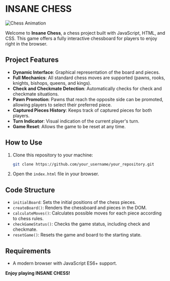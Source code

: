 # INSANE CHESS

![Chess Animation](https://media2.giphy.com/media/v1.Y2lkPTc5MGI3NjExb2xkMzVieTYxbjZ4bDB3MmFmd205NWxteTJ4MmFjdXdwNXVkZGJ4MCZlcD12MV9pbnRlcm5hbF9naWZfYnlfaWQmY3Q9Zw/aAKPTkQJMUjNYdjX4Z/giphy.gif)

Welcome to **Insane Chess**, a chess project built with JavaScript, HTML, and CSS. This game offers a fully interactive chessboard for players to enjoy right in the browser.

## Project Features
- **Dynamic Interface**: Graphical representation of the board and pieces.
- **Full Mechanics**: All standard chess moves are supported (pawns, rooks, knights, bishops, queens, and kings).
- **Check and Checkmate Detection**: Automatically checks for check and checkmate situations.
- **Pawn Promotion**: Pawns that reach the opposite side can be promoted, allowing players to select their preferred piece.
- **Captured Pieces History**: Keeps track of captured pieces for both players.
- **Turn Indicator**: Visual indication of the current player's turn.
- **Game Reset**: Allows the game to be reset at any time.

## How to Use

1. Clone this repository to your machine:
    ```bash
    git clone https://github.com/your_username/your_repository.git
    ```
2. Open the `index.html` file in your browser.

## Code Structure

- `initialBoard`: Sets the initial positions of the chess pieces.
- `createBoard()`: Renders the chessboard and pieces in the DOM.
- `calculateMoves()`: Calculates possible moves for each piece according to chess rules.
- `checkGameStatus()`: Checks the game status, including check and checkmate.
- `resetGame()`: Resets the game and board to the starting state.

## Requirements

- A modern browser with JavaScript ES6+ support.

**Enjoy playing INSANE CHESS!**
